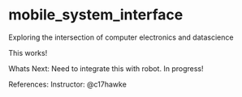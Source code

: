 # mobile_system_interface
Exploring the intersection of computer electronics and datascience

This works!

Whats Next:
Need to integrate this with robot. In progress!

References:
Instructor: @c17hawke
